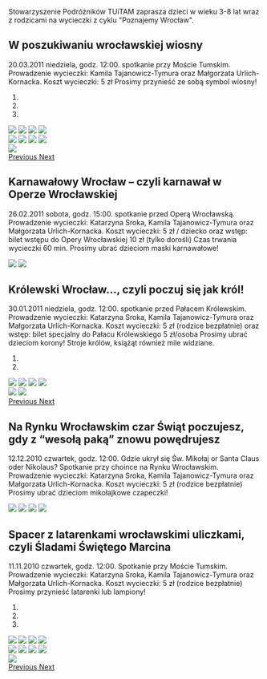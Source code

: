<p>Stowarzyszenie Podróżników TUiTAM zaprasza dzieci w wieku 3-8 lat wraz z rodzicami na wycieczki z cyklu "Poznajemy Wrocław".</p>

<h2>W poszukiwaniu wrocławskiej wiosny</h2>

<p>20.03.2011 niedziela, godz. 12:00. spotkanie przy Moście Tumskim. Prowadzenie wycieczki: Kamila Tajanowicz-Tymura oraz Małgorzata Urlich-Kornacka. Koszt wycieczki: 5 zł Prosimy przynieść ze sobą symbol wiosny!</p>

<div class="slide carousel" data-interval="false" data-ride="carousel" id="carouselWiosnaControls">
<ol class="carousel-indicators">
	<li class="active" data-slide-to="0" data-target="#carouselWiosnaControls">&nbsp;</li>
	<li data-slide-to="1" data-target="#carouselWiosnaControls">&nbsp;</li>
	<li data-slide-to="2" data-target="#carouselWiosnaControls">&nbsp;</li>
</ol>

<div class="carousel-inner">
<div class="carousel-item active"><a class="colorbox" data-colorbox-gallery="wiosna" data-title="Hauptmann" href="/sites/przewodnicy/files/2018-09/poznajemywroclaw-wiosna1.jpg"><img src="/sites/przewodnicy/files/2018-09/poznajemywroclaw-wiosna1_small.jpg" /></a> <a class="colorbox" data-colorbox-gallery="wiosna" data-title="Hauptmann" href="/sites/przewodnicy/files/2018-09/poznajemywroclaw-wiosna2.jpg"><img src="/sites/przewodnicy/files/2018-09/poznajemywroclaw-wiosna2_small.jpg" /></a> <a class="colorbox" data-colorbox-gallery="wiosna" data-title="Hauptmann" href="/sites/przewodnicy/files/2018-09/poznajemywroclaw-wiosna3.jpg"><img src="/sites/przewodnicy/files/2018-09/poznajemywroclaw-wiosna3_small.jpg" /></a> <a class="colorbox" data-colorbox-gallery="wiosna" data-title="Hauptmann" href="/sites/przewodnicy/files/2018-09/poznajemywroclaw-wiosna4.jpg"><img src="/sites/przewodnicy/files/2018-09/poznajemywroclaw-wiosna4_small.jpg" /></a></div>

<div class="carousel-item"><a class="colorbox" data-colorbox-gallery="wiosna" data-title="Hauptmann" href="/sites/przewodnicy/files/2018-09/poznajemywroclaw-wiosna5.jpg"><img src="/sites/przewodnicy/files/2018-09/poznajemywroclaw-wiosna5_small.jpg" /></a> <a class="colorbox" data-colorbox-gallery="wiosna" data-title="Hauptmann" href="/sites/przewodnicy/files/2018-09/poznajemywroclaw-wiosna6.jpg"><img src="/sites/przewodnicy/files/2018-09/poznajemywroclaw-wiosna6_small.jpg" /></a> <a class="colorbox" data-colorbox-gallery="wiosna" data-title="Hauptmann" href="/sites/przewodnicy/files/2018-09/poznajemywroclaw-wiosna7.jpg"><img src="/sites/przewodnicy/files/2018-09/poznajemywroclaw-wiosna7_small.jpg" /></a> <a class="colorbox" data-colorbox-gallery="wiosna" data-title="Hauptmann" href="/sites/przewodnicy/files/2018-09/poznajemywroclaw-wiosna8.jpg"><img src="/sites/przewodnicy/files/2018-09/poznajemywroclaw-wiosna8_small.jpg" /></a></div>

<div class="carousel-item"><a class="colorbox" data-colorbox-gallery="wiosna" data-title="Hauptmann" href="/sites/przewodnicy/files/2018-09/poznajemywroclaw-wiosna9.jpg"><img src="/sites/przewodnicy/files/2018-09/poznajemywroclaw-wiosna9_small.jpg" /></a></div>
</div>
<a class="carousel-control-prev" data-slide="prev" href="#carouselWiosnaControls" role="button"><span class="sr-only">Previous</span> </a> <a class="carousel-control-next" data-slide="next" href="#carouselWiosnaControls" role="button"> <span class="sr-only">Next</span> </a></div>

<h2>Karnawałowy Wrocław – czyli karnawał w Operze Wrocławskiej</h2>

<p>26.02.2011 sobota, godz. 15:00. spotkanie przed Operą Wrocławską. Prowadzenie wycieczki: Katarzyna Sroka, Kamila Tajanowicz-Tymura oraz Małgorzata Urlich-Kornacka. Koszt wycieczki: 5 zł / dziecko oraz wstęp: bilet wstępu do Opery Wrocławskiej 10 zł (tylko dorośli) Czas trwania wycieczki 60 min. Prosimy ubrać dzieciom maski karnawałowe!</p>

<div class="slide carousel" data-interval="false" data-ride="carousel"><a class="colorbox" data-colorbox-gallery="opera" data-title="Opera" href="/sites/przewodnicy/files/2018-09/poznajemywroclaw-opera1.jpg"><img src="/sites/przewodnicy/files/2018-09/poznajemywroclaw-opera1_small.jpg" /></a> <a class="colorbox" data-colorbox-gallery="opera" data-title="Opera" href="/sites/przewodnicy/files/2018-09/poznajemywroclaw-opera2.jpg"><img src="/sites/przewodnicy/files/2018-09/poznajemywroclaw-opera2_small.jpg" /></a></div>

<h2>Królewski Wrocław…, czyli poczuj się jak król!</h2>

<p>30.01.2011 niedziela, godz. 12:00. spotkanie przed Pałacem Królewskim. Prowadzenie wycieczki: Katarzyna Sroka, Kamila Tajanowicz-Tymura oraz Małgorzata Urlich-Kornacka. Koszt wycieczki: 5 zł (rodzice bezpłatnie) oraz wstęp: bilet specjalny do Pałacu Królewskiego 5 zł/osoba Prosimy ubrać dzieciom korony! Stroje królów, książąt również mile widziane.</p>

<div class="slide carousel" data-interval="false" data-ride="carousel" id="carouselKrolControls">
<ol class="carousel-indicators">
	<li class="active" data-slide-to="0" data-target="#carouselKrolControls">&nbsp;</li>
	<li data-slide-to="1" data-target="#carouselKrolControls">&nbsp;</li>
</ol>

<div class="carousel-inner">
<div class="carousel-item active"><a class="colorbox" data-colorbox-gallery="krol" data-title="Palac Krolewski" href="/sites/przewodnicy/files/2018-09/poznajemywroclaw-krol1.jpg"><img src="/sites/przewodnicy/files/2018-09/poznajemywroclaw-krol1_small.jpg" /></a> <a class="colorbox" data-colorbox-gallery="krol" data-title="Palac Krolewski" href="/sites/przewodnicy/files/2018-09/poznajemywroclaw-krol2.jpg"><img src="/sites/przewodnicy/files/2018-09/poznajemywroclaw-krol2_small.jpg" /></a> <a class="colorbox" data-colorbox-gallery="krol" data-title="Palac Krolewski" href="/sites/przewodnicy/files/2018-09/poznajemywroclaw-krol3.jpg"><img src="/sites/przewodnicy/files/2018-09/poznajemywroclaw-krol3_small.jpg" /></a> <a class="colorbox" data-colorbox-gallery="krol" data-title="Palac Krolewski" href="/sites/przewodnicy/files/2018-09/poznajemywroclaw-krol4.jpg"><img src="/sites/przewodnicy/files/2018-09/poznajemywroclaw-krol4_small.jpg" /></a></div>

<div class="carousel-item"><a class="colorbox" data-colorbox-gallery="krol" data-title="Palac Krolewski" href="/sites/przewodnicy/files/2018-09/poznajemywroclaw-krol5.jpg"><img src="/sites/przewodnicy/files/2018-09/poznajemywroclaw-krol5_small.jpg" /></a> <a class="colorbox" data-colorbox-gallery="krol" data-title="Palac Krolewski" href="/sites/przewodnicy/files/2018-09/poznajemywroclaw-krol6.jpg"><img src="/sites/przewodnicy/files/2018-09/poznajemywroclaw-krol6_small.jpg" /></a></div>
</div>
<a class="carousel-control-prev" data-slide="prev" href="#carouselKrolControls" role="button"><span class="sr-only">Previous</span> </a> <a class="carousel-control-next" data-slide="next" href="#carouselKrolControls" role="button"> <span class="sr-only">Next</span> </a></div>

<h2>Na Rynku Wrocławskim czar Świąt poczujesz, gdy z “wesołą paką” znowu powędrujesz</h2>

<p>12.12.2010 czwartek, godz. 12:00. Gdzie ukrył się Św. Mikołaj or Santa Claus oder Nikolaus? Spotkanie przy choince na Rynku Wrocławskim. Prowadzenie wycieczki: Katarzyna Sroka, Kamila Tajanowicz-Tymura oraz Małgorzata Urlich-Kornacka. Koszt wycieczki: 5 zł (rodzice bezpłatnie) Prosimy ubrać dzieciom mikołajkowe czapeczki!</p>

<div class="slide carousel" data-interval="false" data-ride="carousel"><a class="colorbox" data-colorbox-gallery="sw_mikolaj" data-title="Sw Mikolaj" href="/sites/przewodnicy/files/2018-09/poznajemywroclaw-rynek1.jpg"><img src="/sites/przewodnicy/files/2018-09/poznajemywroclaw-rynek1_small.jpg" /></a> <a class="colorbox" data-colorbox-gallery="sw_mikolaj" data-title="Sw Mikolaj" href="/sites/przewodnicy/files/2018-09/poznajemywroclaw-rynek2.jpg"><img src="/sites/przewodnicy/files/2018-09/poznajemywroclaw-rynek2_small.jpg" /></a> <a class="colorbox" data-colorbox-gallery="sw_mikolaj" data-title="Sw Mikolaj" href="/sites/przewodnicy/files/2018-09/poznajemywroclaw-rynek3.jpg"><img src="/sites/przewodnicy/files/2018-09/poznajemywroclaw-rynek3_small.jpg" /></a> <a class="colorbox" data-colorbox-gallery="sw_mikolaj" data-title="Sw Mikolaj" href="/sites/przewodnicy/files/2018-09/poznajemywroclaw-rynek4.jpg"><img src="/sites/przewodnicy/files/2018-09/poznajemywroclaw-rynek4_small.jpg" /></a></div>

<h2>Spacer z latarenkami wrocławskimi uliczkami, czyli Śladami Świętego Marcina</h2>

<p>11.11.2010 czwartek, godz. 12:00. Spotkanie przy Moście Tumskim. Prowadzenie wycieczki: Katarzyna Sroka, Kamila Tajanowicz-Tymura oraz Małgorzata Urlich-Kornacka. Koszt wycieczki: 5 zł (rodzice bezpłatnie) Prosimy przynieść latarenki lub lampiony!</p>

<div class="slide carousel" data-interval="false" data-ride="carousel" id="carouselLatarnieControls">
<ol class="carousel-indicators">
	<li class="active" data-slide-to="0" data-target="#carouselLatarnieControls">&nbsp;</li>
	<li data-slide-to="1" data-target="#carouselLatarnieControls">&nbsp;</li>
	<li data-slide-to="2" data-target="#carouselLatarnieControls">&nbsp;</li>
</ol>

<div class="carousel-inner">
<div class="carousel-item active"><a class="colorbox" data-colorbox-gallery="sw_marcin" data-title="Sw Marcin" href="/sites/przewodnicy/files/2018-09/poznajemywroclaw-latarnie01.jpg"><img src="/sites/przewodnicy/files/2018-09/poznajemywroclaw-latarnie01_small.jpg" /></a> <a class="colorbox" data-colorbox-gallery="sw_marcin" data-title="Sw Marcin" href="/sites/przewodnicy/files/2018-09/poznajemywroclaw-latarnie02.jpg"><img src="/sites/przewodnicy/files/2018-09/poznajemywroclaw-latarnie02_small.jpg" /></a> <a class="colorbox" data-colorbox-gallery="sw_marcin" data-title="Sw Marcin" href="/sites/przewodnicy/files/2018-09/poznajemywroclaw-latarnie03.jpg"><img src="/sites/przewodnicy/files/2018-09/poznajemywroclaw-latarnie03_small.jpg" /></a> <a class="colorbox" data-colorbox-gallery="sw_marcin" data-title="Sw Marcin" href="/sites/przewodnicy/files/2018-09/poznajemywroclaw-latarnie04.jpg"><img src="/sites/przewodnicy/files/2018-09/poznajemywroclaw-latarnie04_small.jpg" /></a></div>

<div class="carousel-item"><a class="colorbox" data-colorbox-gallery="sw_marcin" data-title="Sw Marcin" href="/sites/przewodnicy/files/2018-09/poznajemywroclaw-latarnie05.jpg"><img src="/sites/przewodnicy/files/2018-09/poznajemywroclaw-latarnie05_small.jpg" /></a> <a class="colorbox" data-colorbox-gallery="sw_marcin" data-title="Sw Marcin" href="/sites/przewodnicy/files/2018-09/poznajemywroclaw-latarnie06.jpg"><img src="/sites/przewodnicy/files/2018-09/poznajemywroclaw-latarnie06_small.jpg" /></a> <a class="colorbox" data-colorbox-gallery="sw_marcin" data-title="Sw Marcin" href="/sites/przewodnicy/files/2018-09/poznajemywroclaw-latarnie07.jpg"><img src="/sites/przewodnicy/files/2018-09/poznajemywroclaw-latarnie07_small.jpg" /></a> <a class="colorbox" data-colorbox-gallery="sw_marcin" data-title="Sw Marcin" href="/sites/przewodnicy/files/2018-09/poznajemywroclaw-latarnie08.jpg"><img src="/sites/przewodnicy/files/2018-09/poznajemywroclaw-latarnie08_small.jpg" /></a></div>

<div class="carousel-item"><a class="colorbox" data-colorbox-gallery="sw_marcin" data-title="Sw Marcin" href="/sites/przewodnicy/files/2018-09/poznajemywroclaw-latarnie09.jpg"><img src="/sites/przewodnicy/files/2018-09/poznajemywroclaw-latarnie09_small.jpg" /></a></div>
</div>
<a class="carousel-control-prev" data-slide="prev" href="#carouselLatarnieControls" role="button"><span class="sr-only">Previous</span> </a> <a class="carousel-control-next" data-slide="next" href="#carouselLatarnieControls" role="button"> <span class="sr-only">Next</span> </a></div>
